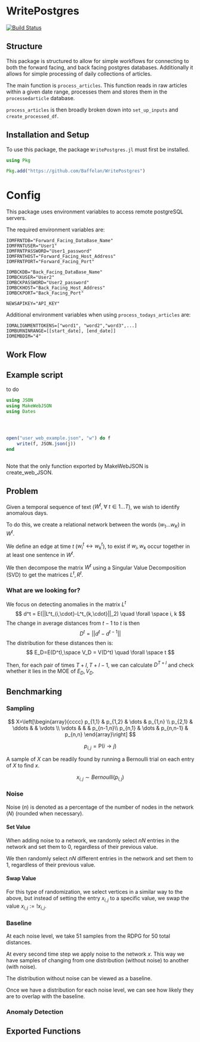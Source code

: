 # WritePostgres

[![Build Status](https://github.com/StirlingSmith/WritePostgres.jl/actions/workflows/CI.yml/badge.svg?branch=main)](https://github.com/StirlingSmith/WritePostgres.jl/actions/workflows/CI.yml?query=branch%3Amain)
## Structure
This package is structured to allow for  simple workflows for connecting to both the forward facing, and back facing postgres databases. Additionally it allows for simple processing of daily collections of articles.

The main function is `process_articles`. This function reads in raw articles within a given date range, processes them and stores them in the `processedarticle` database.

`process_articles` is then broadly broken down into `set_up_inputs` and `create_processed_df`.
## Installation and Setup
To use this package, the package `WritePostgres.jl` must first be installed.
```julia
using Pkg

Pkg.add("https://github.com/Baffelan/WritePostgres")
```

# Config
This package uses environment variables to access remote postgreSQL servers.

The required environment variables are:
```
IOMFRNTDB="Forward_Facing_DataBase_Name"
IOMFRNTUSER="User1"
IOMFRNTPASSWORD="User1_password"
IOMFRNTHOST="Forward_Facing_Host_Address"
IOMFRNTPORT="Forward_Facing_Port"

IOMBCKDB="Back_Facing_DataBase_Name"
IOMBCKUSER="User2"
IOMBCKPASSWORD="User2_password"
IOMBCKHOST="Back_Facing_Host_Address"
IOMBCKPORT="Back_Facing_Port"

NEWSAPIKEY="API_KEY"
```

Additional environment variables when using `process_todays_articles` are:
```
IOMALIGNMENTTOKENS=["word1", "word2","word3",...]
IOMBURNINRANGE=[[start_date], [end_date]]
IOMEMBDIM="4"
```


## Work Flow

## Example script
to do
```julia
using JSON
using MakeWebJSON
using Dates




open("user_web_example.json", "w") do f
    write(f, JSON.json(j))
end



```
Note that the only function exported by MakeWebJSON is create_web_JSON.

## Problem
Given a temporal sequence of text ($W^t, \; \forall \; t \in 1\dots T$), we wish to identify anomalous days.

To do this, we create a relational network between the words ($w_1\dots w_K$) in $W^t$.

We define an edge at time $t$ ($w^t_{i} \leftrightarrow w^t_k$), to exist if $w_i, \,w_k$ occur together in at least one sentence in $W^t$.

We then decompose the matrix $W^t$ using a Singular Value Decomposition (SVD) to get the matrices $L^t, \, R^t$.

### What are we looking for?
We focus on detecting anomalies in the matrix $L^t$
$$
d^t = E(||L^t_{i,\cdot}-L^t_{k,\cdot}||_2) \quad \forall \space i, k
$$
The change in average distances from $t-1$ to $t$ is then
$$
D^t=||d^t-d^{t-1}||
$$
The distribution for these distances then is:
$$
E_D=E(D^t),\space V_D = V(D^t) \quad \forall \space t
$$

Then, for each pair of times $T+l, \, T+l-1$, we can calculate $D^{T+l}$ and check whether it lies in the MOE of $E_D, \, V_D$.

## Benchmarking
### Sampling
$$
X=\left[\begin{array}{cccc}
    p_{1,1} & p_{1,2} & \dots     & p_{1,n} \\
    p_{2,1} & \ddots  &           & \vdots \\
    \vdots  &         &           &  p_{n-1,n}\\ 
    p_{n,1} & \dots   & p_{n,n-1} & p_{n,n}
    \end{array}\right]
$$

$$
p_{i,j} = \mathrm{P}(i\rightarrow j)
$$

A sample of $X$ can be readily found by running a Bernoulli trial on each entry of $X$ to find $x$.

$$
x_{i,j} \sim Bernoulli(p_{i,j})
$$



### Noise
Noise $(n)$ is denoted as a percentage of the number of nodes in the network $(N)$ (rounded when necessary). 

#### Set Value
When adding noise to a network, we randomly select $nN$ entries in the network and set them to 0, regardless of their previous value.

We then randomly select $nN$ different entries in the network and set them to 1, regardless of their previous value.

#### Swap Value
For this type of randomization, we select vertices in a similar way to the above, but instead of setting the entry $x_{i,j}$ to a specific value, we swap the value $x_{i,j}:=!x_{i,j}$.


### Baseline
At each noise level, we take 51 samples from the RDPG for 50 total distances. 

At every second time step we apply noise to the network $x$. This way we have samples of changing from one distribution (without noise) to another (with noise).

The distribution without noise can be viewed as a baseline.

Once we have a distribution for each noise level, we can see how likely they are to overlap with the baseline.


### Anomaly Detection


## Exported Functions

```Julia

```